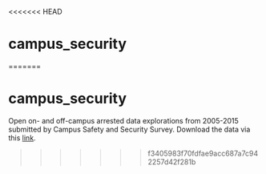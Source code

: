 <<<<<<< HEAD
# campus_security
=======
# campus_security
Open on- and off-campus arrested data explorations from 2005-2015 submitted by Campus Safety and Security Survey.
Download the data via this [link](https://ope.ed.gov/campussafety/#/datafile/list).
>>>>>>> f3405983f70fdfae9acc687a7c942257d42f281b
